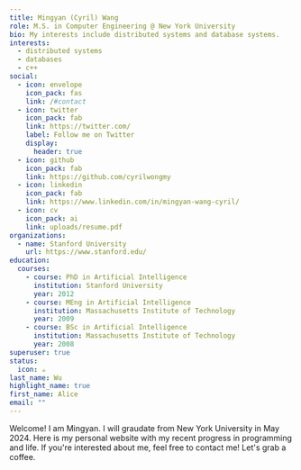 ```yaml
---
title: Mingyan (Cyril) Wang
role: M.S. in Computer Engineering @ New York University
bio: My interests include distributed systems and database systems.
interests:
  - distributed systems
  - databases
  - c++
social:
  - icon: envelope
    icon_pack: fas
    link: /#contact
  - icon: twitter
    icon_pack: fab
    link: https://twitter.com/
    label: Follow me on Twitter
    display:
      header: true
  - icon: github
    icon_pack: fab
    link: https://github.com/cyrilwongmy
  - icon: linkedin
    icon_pack: fab
    link: https://www.linkedin.com/in/mingyan-wang-cyril/
  - icon: cv
    icon_pack: ai
    link: uploads/resume.pdf
organizations:
  - name: Stanford University
    url: https://www.stanford.edu/
education:
  courses:
    - course: PhD in Artificial Intelligence
      institution: Stanford University
      year: 2012
    - course: MEng in Artificial Intelligence
      institution: Massachusetts Institute of Technology
      year: 2009
    - course: BSc in Artificial Intelligence
      institution: Massachusetts Institute of Technology
      year: 2008
superuser: true
status:
  icon: ☕️
last_name: Wu
highlight_name: true
first_name: Alice
email: ""
---
```

W﻿elcome! I am Mingyan. I will graudate from New York University in May 2024. Here is my personal website with my recent progress in programming and life. If you're interested about me, feel free to contact me! Let's grab a coffee.